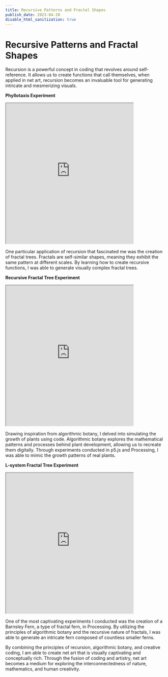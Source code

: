 ```yaml
---
title: Recursive Patterns and Fractal Shapes
publish_date: 2023-04-20
disable_html_sanitization: true
---
```

# Recursive Patterns and Fractal Shapes

Recursion is a powerful concept in coding that revolves around self-reference. It allows us to create functions that call themselves, when applied in net art, recursion becomes an invaluable tool for generating intricate and mesmerizing visuals.

**Phyllotaxis Experiment**
<iframe width="400" height="442" src="https://editor.p5js.org/annieconron/full/TsLBOU4iA"></iframe>

One particular application of recursion that fascinated me was the creation of fractal trees. Fractals are self-similar shapes, meaning they exhibit the same pattern at different scales. By learning how to create recursive functions, I was able to generate visually complex fractal trees.

**Recursive Fractal Tree Experiment**
<iframe width="400" height="442" src="https://editor.p5js.org/annieconron/full/cywm22VUA"></iframe>

Drawing inspiration from algorithmic botany, I delved into simulating the growth of plants using code. Algorithmic botany explores the mathematical patterns and processes behind plant development, allowing us to recreate them digitally. Through experiments conducted in p5.js and Processing, I was able to mimic the growth patterns of real plants.

**L-system Fractal Tree Experiment**
<iframe width="400" height="442" src="https://editor.p5js.org/annieconron/full/96MJ3pCAG"></iframe>

One of the most captivating experiments I conducted was the creation of a Barnsley Fern, a type of fractal fern, in Processing. By utilizing the principles of algorithmic botany and the recursive nature of fractals, I was able to generate an intricate fern composed of countless smaller ferns. 

By combining the principles of recursion, algorithmic botany, and creative coding, I am able to create net art that is visually captivating and conceptually rich. Through the fusion of coding and artistry, net art becomes a medium for exploring the interconnectedness of nature, mathematics, and human creativity.